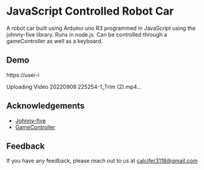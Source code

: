 
# JavaScript Controlled Robot Car

A robot car built using Arduino uno R3 programmed in JavaScript using the johnny-five library.
Runs in node.js. 
Can be controlled through a gameController as well as a keyboard.

## Demo


https://user-i

Uploading Video 20220908 225254-1_Trim (2).mp4…



## Acknowledgements

 - [Johnny-five](http://johnny-five.io/)
 - [GameController](https://github.com/infusion/node-gamecontroller)
 

## Feedback

If you have any feedback, please reach out to us at calcifer3118@gmail.com

